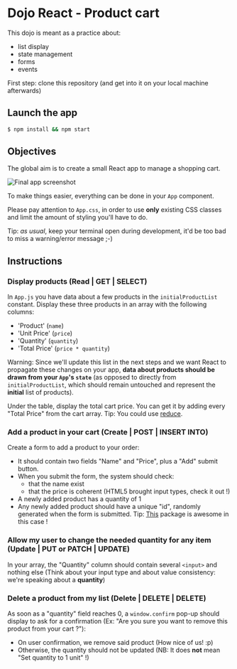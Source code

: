 # Dojo React - Product cart

This dojo is meant as a practice about:

- list display
- state management
- forms
- events

First step: clone this repository (and get into it on your local machine afterwards)

## Launch the app

```sh
$ npm install && npm start
```

## Objectives

The global aim is to create a small React app to manage a shopping cart.

![Final app screenshot](https://i.imgur.com/TRUaDKk.png)

To make things easier, everything can be done in your `App` component.

Please pay attention to `App.css`, in order to use **only** existing CSS classes and limit the amount of styling you'll have to do.

Tip: _as usual_, keep your terminal open during development, it'd be too bad to miss a warning/error message ;-)

## Instructions

### Display products (Read | GET | SELECT)

In `App.js` you have data about a few products in the `initialProductList` constant.
Display these three products in an array with the following columns:

- 'Product' (`name`)
- 'Unit Price' (`price`)
- 'Quantity' (`quantity`)
- 'Total Price' (`price * quantity`)

Warning: Since we'll update this list in the next steps and we want React to propagate these changes on your app, **data about products should be drawn from your `App`'s `state`** (as opposed to directly from `initialProductList`, which should remain untouched and represent the **initial** list of products).

Under the table, display the total cart price. You can get it by adding every "Total Price" from the cart array.
Tip: You could use [reduce](https://developer.mozilla.org/en-US/docs/Web/JavaScript/Reference/Global_Objects/Array/reduce).

### Add a product in your cart (Create | POST | INSERT INTO)

Create a form to add a product to your order:

- It should contain two fields "Name" and "Price", plus a "Add" submit button.
- When you submit the form, the system should check:
  - that the name exist
  - that the price is coherent (HTML5 brought input types, check it out !)
- A newly added product has a quantity of 1
- Any newly added product should have a unique "id", randomly generated when the form is submitted. Tip: [This](https://www.npmjs.com/package/uuid) package is awesome in this case !

### Allow my user to change the needed quantity for any item (Update | PUT or PATCH | UPDATE)

In your array, the "Quantity" column should contain several `<input>` and nothing else (Think about your input type and about value consistency: we're speaking about a **quantity**)

### Delete a product from my list (Delete | DELETE | DELETE)

As soon as a "quantity" field reaches 0, a `window.confirm` pop-up should display to ask for a confirmation (Ex: "Are you sure you want to remove this product from your cart ?"):

- On user confirmation, we remove said product (How nice of us! :p)
- Otherwise, the quantity should not be updated (NB: It does **not** mean "Set quantity to 1 unit" !)
